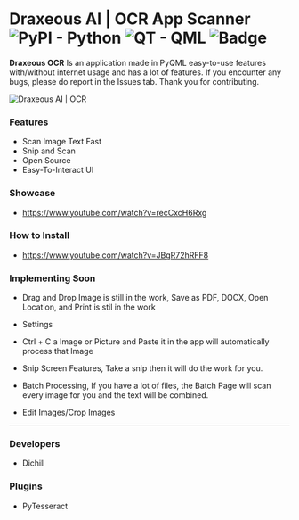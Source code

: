# Draxeous AI | OCR App Scanner <img alt="PyPI - Python" src="https://img.shields.io/pypi/pyversions/Django"> <img alt="QT - QML" src="https://img.shields.io/badge/qt-qml-orange"> <img alt="Badge" src="https://img.shields.io/badge/Draxeous-AI-blue">
**Draxeous OCR** Is an application made in PyQML easy-to-use features with/without internet usage and has a lot of features. If you encounter any bugs, please do report in the Issues tab. Thank you for contributing.

<img src="https://media.discordapp.net/attachments/803068906784161803/874320513877549096/unknown.png" align="center" alt="Draxeous AI | OCR">


### Features
* Scan Image Text Fast
* Snip and Scan
* Open Source
* Easy-To-Interact UI

### Showcase
* https://www.youtube.com/watch?v=recCxcH6Rxg

### How to Install
* https://www.youtube.com/watch?v=JBgR72hRFF8

### Implementing Soon
* Drag and Drop Image is still in the work, Save as PDF, DOCX, Open Location, and Print is stil in the work
* Settings

* Ctrl + C a Image or Picture and Paste it in the app will automatically process that Image
* Snip Screen Features, Take a snip then it will do the work for you.
* Batch Processing, If you have a lot of files, the Batch Page will scan every image for you and the text will be combined.
* Edit Images/Crop Images

<hr>

### Developers
* Dichill

### Plugins
* PyTesseract
